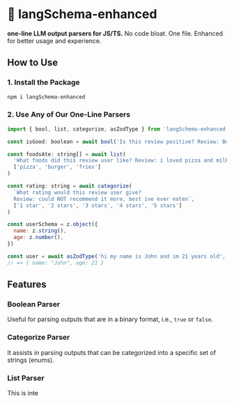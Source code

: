 # 🧱 langSchema-enhanced

**one-line LLM output parsers for JS/TS.** No code bloat. One file. Enhanced for better usage and experience.

## How to Use

### 1. Install the Package
```bash
npm i langSchema-enhanced
```

### 2. Use Any of Our One-Line Parsers

```javascript
import { bool, list, categorize, asZodType } from 'langSchema-enhanced'

const isGood: boolean = await bool('Is this review positive? Review: Best bang for your buck.')

const foodsAte: string[] = await list(
  'What foods did this review user like? Review: i loved pizza and milkshakes', 
  ['pizza', 'burger', 'fries']
)

const rating: string = await categorize(
  `What rating would this review user give?
  Review: could NOT recommend it more, best ive ever eaten`, 
  ['1 star', '2 stars', '3 stars', '4 stars', '5 stars']
)

const userSchema = z.object({
  name: z.string(),
  age: z.number(),
})

const user = await asZodType('hi my name is John and im 21 years old', userSchema)
// => { name: "John", age: 21 }
```

## Features

### Boolean Parser
Useful for parsing outputs that are in a binary format, i.e., `true` or `false`.

### Categorize Parser
It assists in parsing outputs that can be categorized into a specific set of strings (enums).

### List Parser
This is inte